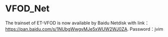 # VFOD_Net


The trainset of ET-VFOD is now available by Baidu Netdisk with link：https://pan.baidu.com/s/1NUbgWwgyMJe5xWUW2WJ0ZA. 
Password：jvim 
